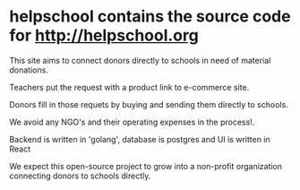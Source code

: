 # helpschool contains the source code for http://helpschool.org

This site aims to connect donors directly to schools in need of material donations.

Teachers put the request with a product link to e-commerce site.

Donors fill in those requets by buying and sending them directly to schools.

We avoid any NGO's and their operating expenses in the process!.

Backend is written in 'golang', database is postgres and 
UI is written in React 

We expect this open-source project to grow into a non-profit organization connecting donors to schools directly.

